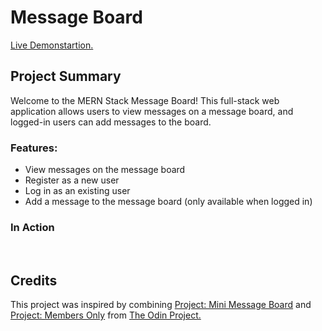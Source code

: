 # Message Board

<a href="">Live Demonstartion.</a>

## Project Summary

Welcome to the MERN Stack Message Board! This full-stack web application allows users to view messages on a message board, and logged-in users can add messages to the board.

### Features:

- View messages on the message board
- Register as a new user
- Log in as an existing user
- Add a message to the message board (only available when logged in)

### In Action

<img src="" alt="">
<img src="" alt="">

## Credits

This project was inspired by combining <a href="https://www.theodinproject.com/lessons/nodejs-mini-message-board">Project: Mini Message Board</a> and <a href="https://www.theodinproject.com/lessons/nodejs-members-only">Project: Members Only</a> from <a href="https://www.theodinproject.com/dashboard">The Odin Project.</a>
